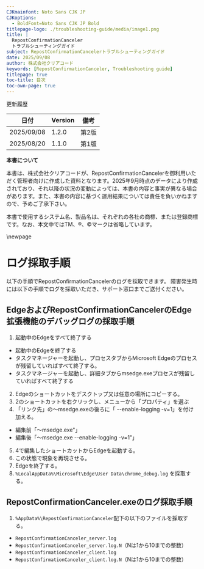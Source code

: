 ```yaml
---
CJKmainfont: Noto Sans CJK JP
CJKoptions:
  - BoldFont=Noto Sans CJK JP Bold
titlepage-logo: ./troubleshooting-guide/media/image1.png
title: |
  RepostConfirmationCanceler
  トラブルシューティングガイド
subject: RepostConfirmationCancelerトラブルシューティングガイド
date: 2025/09/08
author: 株式会社クリアコード
keywords: [RepostConfirmationCanceler, Troubleshooting guide]
titlepage: true
toc-title: 目次
toc-own-page: true
---
```


更新履歴

| 日付       | Version | 備考                              |
|------------|---------|-----------------------------------|
| 2025/09/08 | 1.2.0    | 第2版                             |
| 2025/08/20 | 1.1.0    | 第1版                             |

**本書について**

本書は、株式会社クリアコードが、RepostConfirmationCancelerを御利用いただく管理者向けに作成した資料となります。2025年9月時点のデータにより作成されており、それ以降の状況の変動によっては、本書の内容と事実が異なる場合があります。また、本書の内容に基づく運用結果については責任を負いかねますので、予めご了承下さい。

本書で使用するシステム名、製品名は、それぞれの各社の商標、または登録商標です。なお、本文中ではTM、®、©マークは省略しています。

\newpage

# ログ採取手順

以下の手順でRepostConfirmationCancelerのログを採取できます。
障害発生時には以下の手順でログを採取いただき、サポート窓口までご送付ください。

## EdgeおよびRepostConfirmationCancelerのEdge拡張機能のデバッグログの採取手順

1. 起動中のEdgeをすべて終了する
  * 起動中のEdgeを終了する
  * タスクマネージャーを起動し、プロセスタブからMicrosoft Edgeのプロセスが残留していればすべて終了する。
  * タスクマネージャーを起動し、詳細タブからmsedge.exeプロセスが残留していればすべて終了する
2. Edgeのショートカットをデスクトップ又は任意の場所にコピーする。
3. 2のショートカットを右クリックし、メニューから「プロパティ」を選ぶ
4. 「リンク先」の～msedge.exeの後ろに「 --enable-logging -v=1」を付け加える。
  * 編集前「～msedge.exe"」
  * 編集後「～msedge.exe --enable-logging -v=1"」
5. 4で編集したショートカットからEdgeを起動する。
6. この状態で現象を再現させる。
7. Edgeを終了する。
8. `%LocalAppData%\Microsoft\Edge\User Data\chrome_debug.log` を採取する。

## RepostConfirmationCanceler.exeのログ採取手順

1. `%AppData%\RepostConfirmationCanceler`配下の以下のファイルを採取する。
  * `RepostConfirmationCanceler_server.log`
  * `RepostConfirmationCanceler_server.log.N`（Nは1から10までの整数）
  * `RepostConfirmationCanceler_client.log`
  * `RepostConfirmationCanceler_client.log.N`（Nは1から10までの整数）

